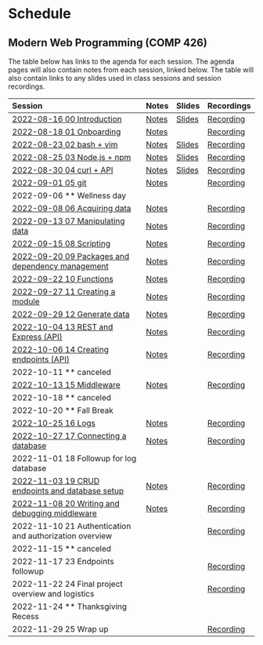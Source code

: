 # Schedule

## Modern Web Programming (COMP 426)

The table below has links to the agenda for each session.
The agenda pages will also contain notes from each session, linked below.
The table will also contain links to any slides used in class sessions and session recordings.

| Session | Notes | Slides | Recordings |
|:--- |:--- |:--- |:--- |
| [2022-08-16 00 Introduction](./00-intro.md) | [Notes](./00-intro.md#notes) | [Slides](https://comp426-2022-fall.github.io/schedule/slides/00-intro.html) | [Recording](https://uncch.hosted.panopto.com/Panopto/Pages/Viewer.aspx?id=a8bd01a8-1c96-4e79-8823-aef300dc08a6) |
| [2022-08-18 01 Onboarding](./01-onboard.md) | [Notes](./01-onboard.md#notes) |  | [Recording](https://uncch.hosted.panopto.com/Panopto/Pages/Viewer.aspx?id=9b5313e6-b488-44b5-806d-aef500e0ac07) |
| [2022-08-23 02 bash + vim](./02-bash+vim.md) | [Notes](./02-bash+vim.md#notes) | [Slides](https://comp426-2022-fall.github.io/schedule/slides/02-bash+vim.html) | [Recording](https://uncch.hosted.panopto.com/Panopto/Pages/Viewer.aspx?id=3be983ed-8323-4721-a0da-aefa00df7e22) |
| [2022-08-25 03 Node.js + npm](./03-node+npm.md) | [Notes](./03-node+npm.md#notes) | [Slides](https://comp426-2022-fall.github.io/schedule/slides/03-node+npm.html) | [Recording](https://uncch.hosted.panopto.com/Panopto/Pages/Viewer.aspx?id=c51ae8d8-c6a7-4016-8e24-aefc00e18343) |
| [2022-08-30 04 curl + API](./04-curl+api.md) | [Notes](./04-curl+api.md#notes) | [Slides](https://comp426-2022-fall.github.io/schedule/slides/04-curl+api.html) | [Recording](https://uncch.hosted.panopto.com/Panopto/Pages/Viewer.aspx?id=7dd53295-54cc-411e-830f-af0100e2c226) |
| [2022-09-01 05 git](./05-git.md) | [Notes](./05-git.md#notes) |  | [Recording](https://uncch.hosted.panopto.com/Panopto/Pages/Viewer.aspx?id=77963683-5fa0-46e2-aac3-af0300de56fa) |
| 2022-09-06 ** Wellness day | |  | |
| [2022-09-08 06 Acquiring data](./06-acquiring-data.md) | [Notes](./06-acquiring-data.md#notes) |  | [Recording](https://uncch.hosted.panopto.com/Panopto/Pages/Viewer.aspx?id=fe926cc0-29ad-457c-b19d-af0f002612b5) |
| [2022-09-13 07 Manipulating data](./07-manipulate-data.md) | [Notes](./07-manipulate-data.md#notes) |  | [Recording](https://uncch.hosted.panopto.com/Panopto/Pages/Viewer.aspx?id=851513e4-9e7b-46fc-a3fc-af0f00dd5058) |
| [2022-09-15 08 Scripting](./08-scripting.md) | [Notes](./08-scripting.md) |  | [Recording](https://uncch.hosted.panopto.com/Panopto/Pages/Viewer.aspx?id=a8a01bae-344b-442e-bc34-af12009d1b77) |
| [2022-09-20 09 Packages and dependency management](./09-dependencies.md) | [Notes](./09-dependencies.md#notes) |  | [Recording](https://uncch.hosted.panopto.com/Panopto/Pages/Viewer.aspx?id=89bbb0f5-9e1d-465b-bba1-af1600d8c78e) |
| [2022-09-22 10 Functions](./10-functions.md) | [Notes](./10-functions.md#notes) |  | [Recording](https://uncch.hosted.panopto.com/Panopto/Pages/Viewer.aspx?id=09705938-3406-45cd-883d-af1800dee9b3) |
| [2022-09-27 11 Creating a module](./11-create-module.md) | [Notes](./11-create-module.md#notes) |  | [Recording](https://uncch.hosted.panopto.com/Panopto/Pages/Viewer.aspx?id=3b0eb5d9-ff6c-4020-b504-af1d00dc76c0) |
| [2022-09-29 12 Generate data](./12-generate-data.md) |[Notes](./12-generate-data.md#notes) |  | [Recording](https://uncch.hosted.panopto.com/Panopto/Pages/Viewer.aspx?id=27482aa5-47d0-4f78-bfd8-af1f00de2866) |
| [2022-10-04 13 REST and Express (API)](./13-rest-api.md) | [Notes](./13-rest-api.md#notes) |  | [Recording](https://uncch.hosted.panopto.com/Panopto/Pages/Viewer.aspx?id=7338d38f-b82d-4d13-884d-af2400e0ef45) |
| [2022-10-06 14 Creating endpoints (API)](./14-endpoints.md) | [Notes](./14-endpoints.md#notes) |  | [Recording](https://uncch.hosted.panopto.com/Panopto/Pages/Viewer.aspx?id=f8f5f0b3-d78f-4429-903e-af2600deb7da) |
| 2022-10-11 ** canceled | |  | |
| [2022-10-13 15 Middleware](./15-middleware.md) | [Notes](./15-endpoints.md#notes) |  | [Recording](https://uncch.hosted.panopto.com/Panopto/Pages/Viewer.aspx?id=5ece12c1-23eb-43ee-87bc-af2d00dd5579) |
| 2022-10-18 ** canceled | |  | |
| 2022-10-20 ** Fall Break | |  | |
| [2022-10-25 16 Logs](./16-logs.md) | [Notes](./16-logs.md#notes) |  | [Recording](https://uncch.hosted.panopto.com/Panopto/Pages/Viewer.aspx?id=792ec99e-3556-477e-9c5e-af3900e271d4) |
| [2022-10-27 17 Connecting a database](./17-database.md) | [Notes](./17-database.md#notes) |  | [Recording](https://uncch.hosted.panopto.com/Panopto/Pages/Viewer.aspx?id=a0fa1748-080d-4546-bdc3-af3b00e2da90) |
| 2022-11-01 18 Followup for log database | |  | |
| [2022-11-03 19 CRUD endpoints and database setup](./18-crud.md) | [Notes](./18-crud.md#notes) |  | [Recording](https://uncch.hosted.panopto.com/Panopto/Pages/Viewer.aspx?id=a74c35d5-3f78-4bc2-bdaf-af4200dfca4a) |
| [2022-11-08 20 Writing and debugging middleware](./20-auth.md) | [Notes](./20-auth.md#notes) | | [Recording](https://uncch.hosted.panopto.com/Panopto/Pages/Viewer.aspx?id=5984aa6c-c315-4c9e-91d3-af4700ede720) |
| 2022-11-10 21 Authentication and authorization overview | | | [Recording](https://uncch.hosted.panopto.com/Panopto/Pages/Viewer.aspx?id=0b38b8a0-478f-407e-8a5a-af4900eacc09) |
| 2022-11-15 ** canceled | |  | |
| 2022-11-17 23 Endpoints followup | |  | [Recording](https://uncch.hosted.panopto.com/Panopto/Pages/Viewer.aspx?id=e42af269-8176-4b51-a5e1-af5000f457c8) |
| 2022-11-22 24 Final project overview and logistics | |  | [Recording](https://uncch.hosted.panopto.com/Panopto/Pages/Viewer.aspx?id=9007199e-959e-4d98-bcfa-af5500ec9123) |
| 2022-11-24 ** Thanksgiving Recess | |  | |
| 2022-11-29 25 Wrap up | |  | [Recording](https://uncch.hosted.panopto.com/Panopto/Pages/Viewer.aspx?id=5c808a35-54fb-4254-ba67-af5c00edc4a9) |
